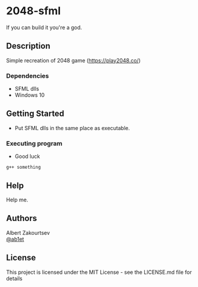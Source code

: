 # 2048-sfml
If you can build it you're a god.

## Description

Simple recreation of 2048 game (https://play2048.co/)

### Dependencies

* SFML dlls
* Windows 10

## Getting Started

* Put SFML dlls in the same place as executable.

### Executing program

* Good luck
```
g++ something
```

## Help

Help me.

## Authors

Albert Zakourtsev  
[@ab1et](https://vk.com/ab1let)

## License

This project is licensed under the MIT License - see the LICENSE.md file for details


